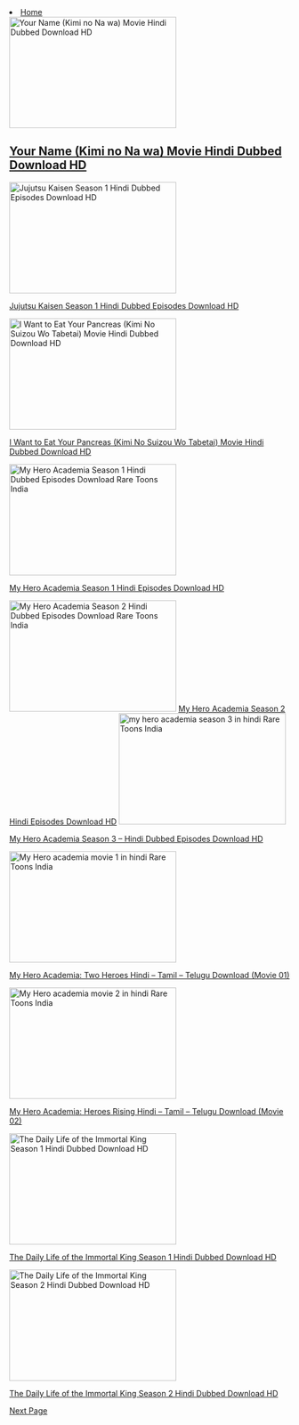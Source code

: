 <li id="menu-item-41047" class="menu-item menu-item-type-post_type menu-item-object-page current-menu-item page_item page-item-41038 current_page_item current_page_parent menu-item-41047"><a href="https://niky3340.github.io/ANIME4ME/" aria-current="page">Home</a></li>
            
            
            
            
            
            
<img width="300" height="200" src="https://rareanimes.me/wp-content/uploads/2019/01/Your-Name-Kimi-no-Na-wa-Movie-Hindi-Dubbed-Download-HD-300x200.jpg" class="attachment-herald-lay-b1 size-herald-lay-b1 wp-post-image" alt="Your Name (Kimi no Na wa) Movie Hindi Dubbed Download HD" srcset="https://rareanimes.me/wp-content/uploads/2019/01/Your-Name-Kimi-no-Na-wa-Movie-Hindi-Dubbed-Download-HD-300x200.jpg 300w, https://rareanimes.me/wp-content/uploads/2019/01/Your-Name-Kimi-no-Na-wa-Movie-Hindi-Dubbed-Download-HD-414x276.jpg 414w, https://rareanimes.me/wp-content/uploads/2019/01/Your-Name-Kimi-no-Na-wa-Movie-Hindi-Dubbed-Download-HD-470x313.jpg 470w, https://rareanimes.me/wp-content/uploads/2019/01/Your-Name-Kimi-no-Na-wa-Movie-Hindi-Dubbed-Download-HD-640x426.jpg 640w, https://rareanimes.me/wp-content/uploads/2019/01/Your-Name-Kimi-no-Na-wa-Movie-Hindi-Dubbed-Download-HD-130x86.jpg 130w, https://rareanimes.me/wp-content/uploads/2019/01/Your-Name-Kimi-no-Na-wa-Movie-Hindi-Dubbed-Download-HD-187x124.jpg 187w" sizes="(max-width: 300px) 100vw, 300px" title="Your Name (Kimi no Na wa) Movie Hindi Dubbed Download HD 1">

<h2 class="entry-title h3"><a href="https://animexmovie456.my.canva.site/daf2zgyqrom">Your Name (Kimi no Na wa) Movie Hindi Dubbed Download HD</a></h2>




<img width="300" height="200" src="https://rareanimes.me/wp-content/uploads/2023/07/Jujutsu-Kaisen-Season-1-Hindi-Dubbed-Episodes-Download-HD-300x200.png" class="attachment-herald-lay-b1 size-herald-lay-b1 wp-post-image" alt="Jujutsu Kaisen Season 1 Hindi Dubbed Episodes Download HD" srcset="https://rareanimes.me/wp-content/uploads/2023/07/Jujutsu-Kaisen-Season-1-Hindi-Dubbed-Episodes-Download-HD-300x200.png 300w, https://rareanimes.me/wp-content/uploads/2023/07/Jujutsu-Kaisen-Season-1-Hindi-Dubbed-Episodes-Download-HD-414x276.png 414w, https://rareanimes.me/wp-content/uploads/2023/07/Jujutsu-Kaisen-Season-1-Hindi-Dubbed-Episodes-Download-HD-470x313.png 470w, https://rareanimes.me/wp-content/uploads/2023/07/Jujutsu-Kaisen-Season-1-Hindi-Dubbed-Episodes-Download-HD-640x426.png 640w, https://rareanimes.me/wp-content/uploads/2023/07/Jujutsu-Kaisen-Season-1-Hindi-Dubbed-Episodes-Download-HD-130x86.png 130w, https://rareanimes.me/wp-content/uploads/2023/07/Jujutsu-Kaisen-Season-1-Hindi-Dubbed-Episodes-Download-HD-187x124.png 187w" sizes="(max-width: 300px) 100vw, 300px" title="Jujutsu Kaisen Season 1 Hindi Dubbed Episodes Download HD 3">


<a href="https://animexmovie456.my.canva.site/daf2zi60qro
">Jujutsu Kaisen Season 1 Hindi Dubbed Episodes Download HD</a>
           
 
 
 
 
 
 
<img width="300" height="200" src="https://rareanimes.me/wp-content/uploads/2019/08/I-Want-to-Eat-Your-Pancreas-Kimi-No-Suizou-Wo-Tabetai-Movie-Hindi-Dubbed-Download-HD-300x200.jpg" class="attachment-herald-lay-b1 size-herald-lay-b1 wp-post-image" alt="I Want to Eat Your Pancreas (Kimi No Suizou Wo Tabetai) Movie Hindi Dubbed Download HD" srcset="https://rareanimes.me/wp-content/uploads/2019/08/I-Want-to-Eat-Your-Pancreas-Kimi-No-Suizou-Wo-Tabetai-Movie-Hindi-Dubbed-Download-HD-300x200.jpg 300w, https://rareanimes.me/wp-content/uploads/2019/08/I-Want-to-Eat-Your-Pancreas-Kimi-No-Suizou-Wo-Tabetai-Movie-Hindi-Dubbed-Download-HD-414x276.jpg 414w, https://rareanimes.me/wp-content/uploads/2019/08/I-Want-to-Eat-Your-Pancreas-Kimi-No-Suizou-Wo-Tabetai-Movie-Hindi-Dubbed-Download-HD-470x313.jpg 470w, https://rareanimes.me/wp-content/uploads/2019/08/I-Want-to-Eat-Your-Pancreas-Kimi-No-Suizou-Wo-Tabetai-Movie-Hindi-Dubbed-Download-HD-640x426.jpg 640w, https://rareanimes.me/wp-content/uploads/2019/08/I-Want-to-Eat-Your-Pancreas-Kimi-No-Suizou-Wo-Tabetai-Movie-Hindi-Dubbed-Download-HD-130x86.jpg 130w, https://rareanimes.me/wp-content/uploads/2019/08/I-Want-to-Eat-Your-Pancreas-Kimi-No-Suizou-Wo-Tabetai-Movie-Hindi-Dubbed-Download-HD-187x124.jpg 187w" sizes="(max-width: 300px) 100vw, 300px" title="I Want to Eat Your Pancreas (Kimi No Suizou Wo Tabetai) Movie Hindi Dubbed Download HD 1">         




<a href="https://animexmovie456.my.canva.site/">I Want to Eat Your Pancreas (Kimi No Suizou Wo Tabetai) Movie Hindi Dubbed Download HD</a></body>



<img width="300" height="200" src="https://rareanimes.me/wp-content/uploads/2023/08/My-Hero-Academia-Season-1-Hindi-Dubbed-Episodes-Download-300x200.jpg" class="attachment-herald-lay-b1 size-herald-lay-b1 wp-post-image" alt="My Hero Academia Season 1 Hindi Dubbed Episodes Download Rare Toons India" loading="lazy" srcset="https://rareanimes.me/wp-content/uploads/2023/08/My-Hero-Academia-Season-1-Hindi-Dubbed-Episodes-Download-300x200.jpg 300w, https://rareanimes.me/wp-content/uploads/2023/08/My-Hero-Academia-Season-1-Hindi-Dubbed-Episodes-Download-414x276.jpg 414w, https://rareanimes.me/wp-content/uploads/2023/08/My-Hero-Academia-Season-1-Hindi-Dubbed-Episodes-Download-470x313.jpg 470w, https://rareanimes.me/wp-content/uploads/2023/08/My-Hero-Academia-Season-1-Hindi-Dubbed-Episodes-Download-640x426.jpg 640w, https://rareanimes.me/wp-content/uploads/2023/08/My-Hero-Academia-Season-1-Hindi-Dubbed-Episodes-Download-130x86.jpg 130w, https://rareanimes.me/wp-content/uploads/2023/08/My-Hero-Academia-Season-1-Hindi-Dubbed-Episodes-Download-187x124.jpg 187w" sizes="(max-width: 300px) 100vw, 300px" title="My Hero Academia Season 1 Hindi Episodes Download HD 9">


<a href="https://animexmovie456.my.canva.site/your-paragraph-text">My Hero Academia Season 1 Hindi Episodes Download HD</a>


<img width="300" height="200" src="https://rareanimes.me/wp-content/uploads/2023/08/My-Hero-Academia-Season-2-Hindi-Dubbed-Episodes-Download-300x200.jpg" class="attachment-herald-lay-b1 size-herald-lay-b1 wp-post-image" alt="My Hero Academia Season 2 Hindi Dubbed Episodes Download Rare Toons India" loading="lazy" srcset="https://rareanimes.me/wp-content/uploads/2023/08/My-Hero-Academia-Season-2-Hindi-Dubbed-Episodes-Download-300x200.jpg 300w, https://rareanimes.me/wp-content/uploads/2023/08/My-Hero-Academia-Season-2-Hindi-Dubbed-Episodes-Download-414x276.jpg 414w, https://rareanimes.me/wp-content/uploads/2023/08/My-Hero-Academia-Season-2-Hindi-Dubbed-Episodes-Download-470x313.jpg 470w, https://rareanimes.me/wp-content/uploads/2023/08/My-Hero-Academia-Season-2-Hindi-Dubbed-Episodes-Download-640x426.jpg 640w, https://rareanimes.me/wp-content/uploads/2023/08/My-Hero-Academia-Season-2-Hindi-Dubbed-Episodes-Download-130x86.jpg 130w, https://rareanimes.me/wp-content/uploads/2023/08/My-Hero-Academia-Season-2-Hindi-Dubbed-Episodes-Download-187x124.jpg 187w" sizes="(max-width: 300px) 100vw, 300px" title="My Hero Academia Season 2 - Hindi Dubbed Episodes Download HD 7">
<a href="https://animexmovie456.my.canva.site/anime4me">My Hero Academia Season 2 Hindi Episodes Download HD</a>


<img width="300" height="200" src="https://rareanimes.me/wp-content/uploads/2023/10/my-hero-academia-season-3-in-hindi-300x200.jpg" class="attachment-herald-lay-b1 size-herald-lay-b1 wp-post-image" alt="my hero academia season 3 in hindi Rare Toons India" loading="lazy" srcset="https://rareanimes.me/wp-content/uploads/2023/10/my-hero-academia-season-3-in-hindi-300x200.jpg 300w, https://rareanimes.me/wp-content/uploads/2023/10/my-hero-academia-season-3-in-hindi-414x276.jpg 414w, https://rareanimes.me/wp-content/uploads/2023/10/my-hero-academia-season-3-in-hindi-470x313.jpg 470w, https://rareanimes.me/wp-content/uploads/2023/10/my-hero-academia-season-3-in-hindi-640x426.jpg 640w, https://rareanimes.me/wp-content/uploads/2023/10/my-hero-academia-season-3-in-hindi-130x86.jpg 130w, https://rareanimes.me/wp-content/uploads/2023/10/my-hero-academia-season-3-in-hindi-187x124.jpg 187w" sizes="(max-width: 300px) 100vw, 300px" title="My Hero Academia Season 3 – Hindi Dubbed Episodes Download HD 5">

<a href="https://anime4me123.renderforestsites.com/">My Hero Academia Season 3 – Hindi Dubbed Episodes Download HD</a>


<img width="300" height="200" src="https://rareanimes.me/wp-content/uploads/2023/12/My-Hero-academia-movie-1-in-hindi-300x200.jpg" class="attachment-herald-lay-b1 size-herald-lay-b1 wp-post-image" alt="My Hero academia movie 1 in hindi Rare Toons India" srcset="https://rareanimes.me/wp-content/uploads/2023/12/My-Hero-academia-movie-1-in-hindi-300x200.jpg 300w, https://rareanimes.me/wp-content/uploads/2023/12/My-Hero-academia-movie-1-in-hindi-414x276.jpg 414w, https://rareanimes.me/wp-content/uploads/2023/12/My-Hero-academia-movie-1-in-hindi-470x313.jpg 470w, https://rareanimes.me/wp-content/uploads/2023/12/My-Hero-academia-movie-1-in-hindi-640x426.jpg 640w, https://rareanimes.me/wp-content/uploads/2023/12/My-Hero-academia-movie-1-in-hindi-130x86.jpg 130w, https://rareanimes.me/wp-content/uploads/2023/12/My-Hero-academia-movie-1-in-hindi-187x124.jpg 187w" sizes="(max-width: 300px) 100vw, 300px" title="My Hero Academia: Two Heroes Hindi – Tamil – Telugu Download (Movie 01) 3">

<a href="https://shrs.link/WJ7Fuo">My Hero Academia: Two Heroes Hindi – Tamil – Telugu Download (Movie 01)</a>


<img width="300" height="200" src="https://rareanimes.me/wp-content/uploads/2023/12/My-Hero-academia-movie-2-in-hindi-300x200.jpg" class="attachment-herald-lay-b1 size-herald-lay-b1 wp-post-image" alt="My Hero academia movie 2 in hindi Rare Toons India" srcset="https://rareanimes.me/wp-content/uploads/2023/12/My-Hero-academia-movie-2-in-hindi-300x200.jpg 300w, https://rareanimes.me/wp-content/uploads/2023/12/My-Hero-academia-movie-2-in-hindi-414x276.jpg 414w, https://rareanimes.me/wp-content/uploads/2023/12/My-Hero-academia-movie-2-in-hindi-470x313.jpg 470w, https://rareanimes.me/wp-content/uploads/2023/12/My-Hero-academia-movie-2-in-hindi-640x426.jpg 640w, https://rareanimes.me/wp-content/uploads/2023/12/My-Hero-academia-movie-2-in-hindi-130x86.jpg 130w, https://rareanimes.me/wp-content/uploads/2023/12/My-Hero-academia-movie-2-in-hindi-187x124.jpg 187w" sizes="(max-width: 300px) 100vw, 300px" title="My Hero Academia: Heroes Rising Hindi – Tamil – Telugu Download (Movie 02) 1">

<a href="https://shrs.link/JDxe34">My Hero Academia: Heroes Rising Hindi – Tamil – Telugu Download (Movie 02)</a>





<img width="300" height="200" src="https://rareanimes.me/wp-content/uploads/2023/04/The-Daily-Life-of-the-Immortal-King-Season-1-Hindi-Dubbed-Download-HD-300x200.jpeg" class="attachment-herald-lay-b1 size-herald-lay-b1 wp-post-image" alt="The Daily Life of the Immortal King Season 1 Hindi Dubbed Download HD" loading="lazy" srcset="https://rareanimes.me/wp-content/uploads/2023/04/The-Daily-Life-of-the-Immortal-King-Season-1-Hindi-Dubbed-Download-HD-300x200.jpeg 300w, https://rareanimes.me/wp-content/uploads/2023/04/The-Daily-Life-of-the-Immortal-King-Season-1-Hindi-Dubbed-Download-HD-414x276.jpeg 414w, https://rareanimes.me/wp-content/uploads/2023/04/The-Daily-Life-of-the-Immortal-King-Season-1-Hindi-Dubbed-Download-HD-470x313.jpeg 470w, https://rareanimes.me/wp-content/uploads/2023/04/The-Daily-Life-of-the-Immortal-King-Season-1-Hindi-Dubbed-Download-HD-640x426.jpeg 640w, https://rareanimes.me/wp-content/uploads/2023/04/The-Daily-Life-of-the-Immortal-King-Season-1-Hindi-Dubbed-Download-HD-130x86.jpeg 130w, https://rareanimes.me/wp-content/uploads/2023/04/The-Daily-Life-of-the-Immortal-King-Season-1-Hindi-Dubbed-Download-HD-187x124.jpeg 187w" sizes="(max-width: 300px) 100vw, 300px" title="The Daily Life of the Immortal King Season 1 Hindi Dubbed Download HD 5">

<a href="https://pixeldrain.com/u/fSaTW7pr">The Daily Life of the Immortal King Season 1 Hindi Dubbed Download HD</a>


<img width="300" height="200" src="https://rareanimes.me/wp-content/uploads/2023/07/The-Daily-Life-of-the-Immortal-King-Season-2-Hindi-Dubbed-Download-HD-300x200.jpg" class="attachment-herald-lay-b1 size-herald-lay-b1 wp-post-image" alt="The Daily Life of the Immortal King Season 2 Hindi Dubbed Download HD" srcset="https://rareanimes.me/wp-content/uploads/2023/07/The-Daily-Life-of-the-Immortal-King-Season-2-Hindi-Dubbed-Download-HD-300x200.jpg 300w, https://rareanimes.me/wp-content/uploads/2023/07/The-Daily-Life-of-the-Immortal-King-Season-2-Hindi-Dubbed-Download-HD-414x276.jpg 414w, https://rareanimes.me/wp-content/uploads/2023/07/The-Daily-Life-of-the-Immortal-King-Season-2-Hindi-Dubbed-Download-HD-470x313.jpg 470w, https://rareanimes.me/wp-content/uploads/2023/07/The-Daily-Life-of-the-Immortal-King-Season-2-Hindi-Dubbed-Download-HD-640x426.jpg 640w, https://rareanimes.me/wp-content/uploads/2023/07/The-Daily-Life-of-the-Immortal-King-Season-2-Hindi-Dubbed-Download-HD-130x86.jpg 130w, https://rareanimes.me/wp-content/uploads/2023/07/The-Daily-Life-of-the-Immortal-King-Season-2-Hindi-Dubbed-Download-HD-187x124.jpg 187w" sizes="(max-width: 300px) 100vw, 300px" title="The Daily Life of the Immortal King Season 2 Hindi Dubbed Download HD 3">

<a href="https://anime4me.my.canva.site/anime123">The Daily Life of the Immortal King Season 2 Hindi Dubbed Download HD</a>





<a href="https://niky3340.github.io/niky3340/">Next Page</a>
